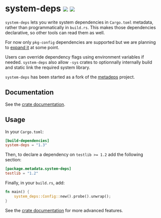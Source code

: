 # system-deps [![](https://img.shields.io/crates/v/system-deps.svg)](https://crates.io/crates/system-deps) [![](https://docs.rs/system-deps/badge.svg)](https://docs.rs/system-deps)

`system-deps` lets you write system dependencies in `Cargo.toml` metadata,
rather than programmatically in `build.rs`. This makes those dependencies
declarative, so other tools can read them as well.

For now only `pkg-config` dependencies are supported but we are planning to
[expand it](https://github.com/gdesmott/system-deps/issues/3) at some point.

Users can override dependency flags using environment variables if needed.
`system-deps` also allow `-sys` crates to optionnally internally build and
static link the required system library.

`system-deps` has been started as a fork of the
[metadeps](https://github.com/joshtriplett/metadeps) project.

## Documentation

See the [crate documentation](https://docs.rs/system-deps/).

## Usage

In your `Cargo.toml`:

```toml
[build-dependencies]
system-deps = "1.3"
```

Then, to declare a dependency on `testlib >= 1.2`
add the following section:

```toml
[package.metadata.system-deps]
testlib = "1.2"
```

Finally, in your `build.rs`, add:

```rust
fn main() {
    system_deps::Config::new().probe().unwrap();
}
```

See the [crate documentation](https://docs.rs/system-deps/) for more advanced features.